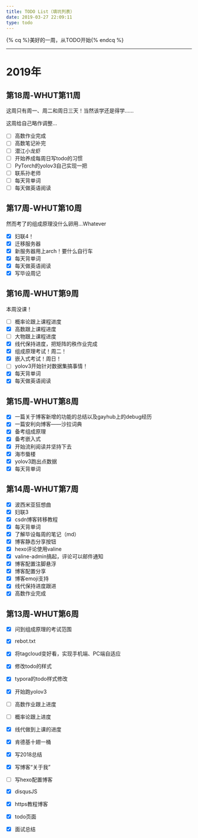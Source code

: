```yaml
---
title: TODO List（填坑列表）
date: 2019-03-27 22:09:11
type: todo
---
```


{% cq %}美好的一周，从TODO开始{% endcq %}

---

# 2019年

## 第18周-WHUT第11周

这周只有周一、周二和周日三天！当然该学还是得学……

这周给自己略作调整…

- [ ] 高数作业完成
- [ ] 高数笔记补完
- [ ] 潜江小龙虾
- [ ] 开始养成每周日写todo的习惯
- [ ] PyTorch的yolov3自己实现一把
- [ ] 联系孙老师
- [ ] 每天背单词
- [ ] 每天做英语阅读

## 第17周-WHUT第10周

然而考了的组成原理没什么卵用…Whatever

- [x] 妇联4！
- [x] 迁移服务器
- [x] 新服务器用上arch！要什么自行车
- [x] 每天背单词
- [x] 每天做英语阅读
- [x] 写毕设周记

## 第16周-WHUT第9周

本周没课！

- [ ] 概率论跟上课程进度
- [x] 高数跟上课程进度
- [ ] 大物跟上课程进度
- [x] 线代保持进度，把矩阵的秩作业完成
- [x] 组成原理考试！周二！
- [x] 嵌入式考试！周日！
- [ ] yolov3开始针对数据集搞事情！
- [x] 每天背单词
- [x] 每天做英语阅读

## 第15周-WHUT第8周

- [x] 一篇关于博客新增的功能的总结以及gayhub上的debug经历
- [x] 一篇安利向博客——沙拉词典
- [x] 备考组成原理
- [x] 备考嵌入式
- [x] 开始流利阅读并坚持下去
- [x] 海市蜃楼
- [x] yolov3跑出点数据
- [x] 每天背单词

## 第14周-WHUT第7周

- [x] 波西米亚狂想曲
- [x] 妇联3
- [x] csdn博客转移教程
- [x] 每天背单词
- [x] 了解毕设每周的笔记（md）
- [x] 博客静态分享按钮
- [x] hexo评论使用valine
- [x] valine-admin搞起，评论可以邮件通知
- [x] 博客配置注脚悬浮
- [x] 博客配置分享
- [x] 博客emoji支持
- [x] 线代保持进度跟进
- [x] 高数作业完成

## 第13周-WHUT第6周

- [x] 问到组成原理的考试范围
- [x] rebot.txt
- [x] 将tagcloud变好看，实现手机端、PC端自适应
- [x] 修改todo的样式
- [x] typora的todo样式修改
- [x] 开始跑yolov3
- [ ] 高数作业跟上进度
- [ ] 概率论跟上进度
- [x] 线代做到上课的进度
- [x] 肯德基十翅一桶
- [x] 写2018总结
- [x] 写博客“关于我”
- [ ] 写hexo配置博客
- [x] disqusJS
- [x] https教程博客
- [x] todo页面
- [x] 面试总结




